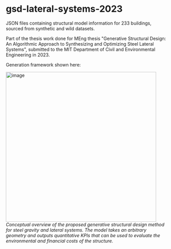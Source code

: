 # gsd-lateral-systems-2023

JSON files containing structural model information for 233 buildings, sourced from synthetic and wild datasets.

Part of the thesis work done for MEng thesis "Generative Structural Design: An Algorithmic Approach to Synthesizing and Optimizing Steel Lateral Systems", submitted to the MIT Department of Civil and Environmental Engineering in 2023.

Generation framework shown here:

<img width="468" alt="image" src="https://user-images.githubusercontent.com/53405894/235383751-a0d30fd0-61ed-44cd-834b-457d63da4db5.png">
<i>Conceptual overview of the proposed generative structural design method for steel gravity and lateral systems. The model takes an arbitrary geometry and outputs quantitative KPIs that can be used to evaluate the environmental and financial costs of the structure.</i>

